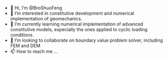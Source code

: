 - 👋 Hi, I’m @BroShuoFeng
- 👀 I’m interested in constitutive development and numerical implementation of geomechanics.
- 🌱 I’m currently learning numerical implementation of advanced constitutive models, especially the ones applied to cyclic loading conditions.
- 💞️ I’m looking to collaborate on boundary value problem solver, including FEM and DEM
- 📫 How to reach me ...

<!---
BroShuoFeng/BroShuoFeng is a ✨ special ✨ repository because its `README.md` (this file) appears on your GitHub profile.
You can click the Preview link to take a look at your changes.
--->

